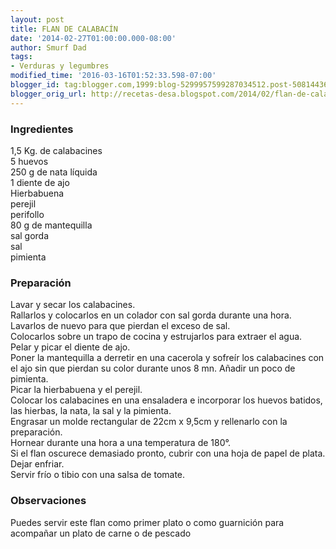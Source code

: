 ```yaml
---
layout: post
title: FLAN DE CALABACÍN
date: '2014-02-27T01:00:00.000-08:00'
author: Smurf Dad
tags:
- Verduras y legumbres
modified_time: '2016-03-16T01:52:33.598-07:00'
blogger_id: tag:blogger.com,1999:blog-5299957599287034512.post-5081443616333895548
blogger_orig_url: http://recetas-desa.blogspot.com/2014/02/flan-de-calabacin.html
---
```


<h3>Ingredientes</h3>1,5 Kg. de calabacines<br />5 huevos<br />250 g de nata líquida<br />1 diente de ajo<br />Hierbabuena<br />perejil<br />perifollo<br />80 g de mantequilla<br />sal gorda<br />sal<br />pimienta<br /><h3>Preparación</h3>Lavar y secar los calabacines.<br />Rallarlos y colocarlos en un colador con sal gorda durante una hora.<br />Lavarlos de nuevo para que pierdan el exceso de sal.<br />Colocarlos sobre un trapo de cocina y estrujarlos para extraer el agua.<br />Pelar y picar el diente de ajo.<br />Poner la mantequilla a derretir en una cacerola y sofreír los calabacines con el ajo sin que pierdan su color durante unos 8 mn. Añadir un poco de pimienta.<br />Picar la hierbabuena y el perejil.<br />Colocar los calabacines en una ensaladera e incorporar los huevos batidos, las hierbas, la nata, la sal y la pimienta.<br />Engrasar un molde rectangular de 22cm x 9,5cm y rellenarlo con la preparación.<br />Hornear durante una hora a una temperatura de 180°.<br />Si el flan oscurece demasiado pronto, cubrir con una hoja de papel de plata.<br />Dejar enfriar.<br />Servir frío o tibio con una salsa de tomate.<br /><h3>Observaciones</h3>Puedes servir este flan como primer plato o como guarnición para acompañar un plato de carne o de pescado